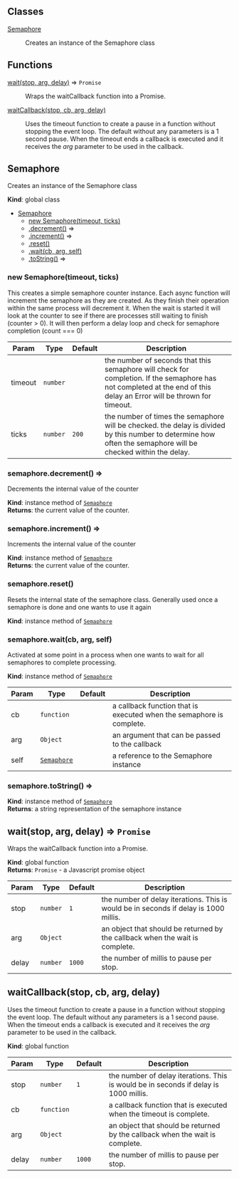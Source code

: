 ## Classes

<dl>
<dt><a href="#Semaphore">Semaphore</a></dt>
<dd><p>Creates an instance of the Semaphore class</p>
</dd>
</dl>

## Functions

<dl>
<dt><a href="#wait">wait(stop, arg, delay)</a> ⇒ <code>Promise</code></dt>
<dd><p>Wraps the waitCallback function into a Promise.</p>
</dd>
<dt><a href="#waitCallback">waitCallback(stop, cb, arg, delay)</a></dt>
<dd><p>Uses the timeout function to create a pause in a function without stopping
the event loop.  The default without any parameters is a 1 second pause.
When the timeout ends a callback is executed and it receives the <em>arg</em>
parameter to be used in the callback.</p>
</dd>
</dl>

<a name="Semaphore"></a>

## Semaphore
Creates an instance of the Semaphore class

**Kind**: global class  

* [Semaphore](#Semaphore)
    * [new Semaphore(timeout, ticks)](#new_Semaphore_new)
    * [.decrement()](#Semaphore+decrement) ⇒
    * [.increment()](#Semaphore+increment) ⇒
    * [.reset()](#Semaphore+reset)
    * [.wait(cb, arg, self)](#Semaphore+wait)
    * [.toString()](#Semaphore+toString) ⇒

<a name="new_Semaphore_new"></a>

### new Semaphore(timeout, ticks)
This creates a simple semaphore counter instance.  Each async function
will increment the semaphore as they are created.  As they finish their
operation within the same process will decrement it.  When the wait is
started it will look at the counter to see if there are processes still
waiting to finish (counter > 0).  It will then perform a delay loop
and check for semaphore completion (count === 0)


| Param | Type | Default | Description |
| --- | --- | --- | --- |
| timeout | <code>number</code> |  | the number of seconds that this semaphore will check for completion.  If the semaphore has not completed at the end of this delay an Error will be thrown for timeout. |
| ticks | <code>number</code> | <code>200</code> | the number of times the semaphore will be checked. the delay is divided by this number to determine how often the semaphore will be checked within the delay. |

<a name="Semaphore+decrement"></a>

### semaphore.decrement() ⇒
Decrements the internal value of the counter

**Kind**: instance method of <code>[Semaphore](#Semaphore)</code>  
**Returns**: the current value of the counter.  
<a name="Semaphore+increment"></a>

### semaphore.increment() ⇒
Increments the internal value of the counter

**Kind**: instance method of <code>[Semaphore](#Semaphore)</code>  
**Returns**: the current value of the counter.  
<a name="Semaphore+reset"></a>

### semaphore.reset()
Resets the internal state of the semaphore class.  Generally
used once a semaphore is done and one wants to use it again

**Kind**: instance method of <code>[Semaphore](#Semaphore)</code>  
<a name="Semaphore+wait"></a>

### semaphore.wait(cb, arg, self)
Activated at some point in a process when one wants to wait for all
semaphores to complete processing.

**Kind**: instance method of <code>[Semaphore](#Semaphore)</code>  

| Param | Type | Default | Description |
| --- | --- | --- | --- |
| cb | <code>function</code> |  | a callback function that is executed when the semaphore is complete. |
| arg | <code>Object</code> | <code></code> | an argument that can be passed to the callback |
| self | <code>[Semaphore](#Semaphore)</code> |  | a reference to the Semaphore instance |

<a name="Semaphore+toString"></a>

### semaphore.toString() ⇒
**Kind**: instance method of <code>[Semaphore](#Semaphore)</code>  
**Returns**: a string representation of the semaphore instance  
<a name="wait"></a>

## wait(stop, arg, delay) ⇒ <code>Promise</code>
Wraps the waitCallback function into a Promise.

**Kind**: global function  
**Returns**: <code>Promise</code> - a Javascript promise object  

| Param | Type | Default | Description |
| --- | --- | --- | --- |
| stop | <code>number</code> | <code>1</code> | the number of delay iterations.  This is would be in seconds if delay is 1000 millis. |
| arg | <code>Object</code> | <code></code> | an object that should be returned by the callback when the wait is complete. |
| delay | <code>number</code> | <code>1000</code> | the number of millis to pause per stop. |

<a name="waitCallback"></a>

## waitCallback(stop, cb, arg, delay)
Uses the timeout function to create a pause in a function without stopping
the event loop.  The default without any parameters is a 1 second pause.
When the timeout ends a callback is executed and it receives the *arg*
parameter to be used in the callback.

**Kind**: global function  

| Param | Type | Default | Description |
| --- | --- | --- | --- |
| stop | <code>number</code> | <code>1</code> | the number of delay iterations.  This is would be in seconds if delay is 1000 millis. |
| cb | <code>function</code> | <code></code> | a callback function that is executed when the timeout is complete. |
| arg | <code>Object</code> | <code></code> | an object that should be returned by the callback when the wait is complete. |
| delay | <code>number</code> | <code>1000</code> | the number of millis to pause per stop. |

